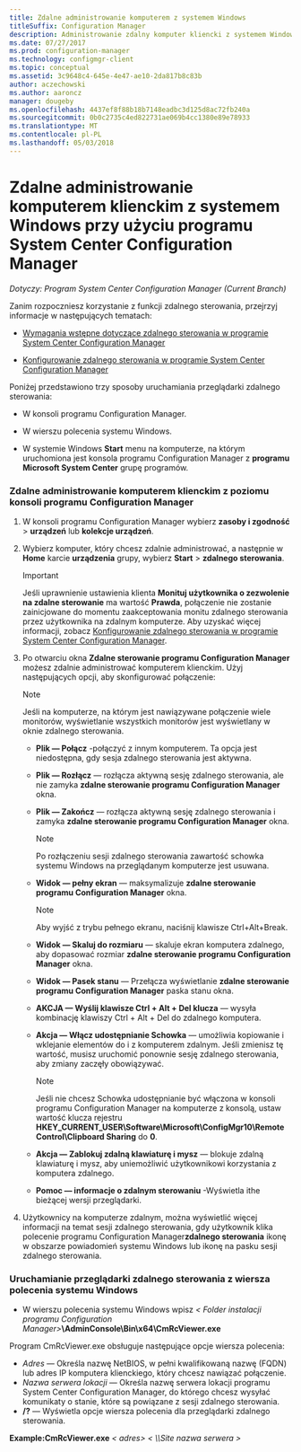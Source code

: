 ```yaml
---
title: Zdalne administrowanie komputerem z systemem Windows
titleSuffix: Configuration Manager
description: Administrowanie zdalny komputer kliencki z systemem Windows przy użyciu programu System Center Configuration Manager.
ms.date: 07/27/2017
ms.prod: configuration-manager
ms.technology: configmgr-client
ms.topic: conceptual
ms.assetid: 3c9648c4-645e-4e47-ae10-2da817b8c83b
author: aczechowski
ms.author: aaroncz
manager: dougeby
ms.openlocfilehash: 4437ef8f88b18b7148eadbc3d125d8ac72fb240a
ms.sourcegitcommit: 0b0c2735c4ed822731ae069b4cc1380e89e78933
ms.translationtype: MT
ms.contentlocale: pl-PL
ms.lasthandoff: 05/03/2018
---
```

# <a name="how-to-remotely-administer-a-windows-client-computer-by-using-system-center-configuration-manager"></a>Zdalne administrowanie komputerem klienckim z systemem Windows przy użyciu programu System Center Configuration Manager

*Dotyczy: Program System Center Configuration Manager (Current Branch)*

Zanim rozpoczniesz korzystanie z funkcji zdalnego sterowania, przejrzyj informacje w następujących tematach:  

-   [Wymagania wstępne dotyczące zdalnego sterowania w programie System Center Configuration Manager](../../../../core/clients/manage/remote-control/prerequisites-for-remote-control.md)  

-   [Konfigurowanie zdalnego sterowania w programie System Center Configuration Manager](../../../../core/clients/manage/remote-control/configuring-remote-control.md)  

Poniżej przedstawiono trzy sposoby uruchamiania przeglądarki zdalnego sterowania:  

-   W konsoli programu Configuration Manager.  

-   W wierszu polecenia systemu Windows.  

-   W systemie Windows **Start** menu na komputerze, na którym uruchomiona jest konsola programu Configuration Manager z **programu Microsoft System Center** grupę programów.  

### <a name="to-remotely-administer-a-client-computer-from-the-configuration-manager-console"></a>Zdalne administrowanie komputerem klienckim z poziomu konsoli programu Configuration Manager  

1.  W konsoli programu Configuration Manager wybierz **zasoby i zgodność** > **urządzeń** lub **kolekcje urządzeń**.  

3.  Wybierz komputer, który chcesz zdalnie administrować, a następnie w **Home** karcie **urządzenia** grupy, wybierz **Start** > **zdalnego sterowania**.  

    > [!IMPORTANT]  
    >  Jeśli uprawnienie ustawienia klienta **Monituj użytkownika o zezwolenie na zdalne sterowanie** ma wartość **Prawda**, połączenie nie zostanie zainicjowane do momentu zaakceptowania monitu zdalnego sterowania przez użytkownika na zdalnym komputerze. Aby uzyskać więcej informacji, zobacz [Konfigurowanie zdalnego sterowania w programie System Center Configuration Manager](../../../../core/clients/manage/remote-control/configuring-remote-control.md).  

4.  Po otwarciu okna **Zdalne sterowanie programu Configuration Manager** możesz zdalnie administrować komputerem klienckim. Użyj następujących opcji, aby skonfigurować połączenie:  

    > [!NOTE]  
    >  Jeśli na komputerze, na którym jest nawiązywane połączenie wiele monitorów, wyświetlanie wszystkich monitorów jest wyświetlany w oknie zdalnego sterowania.  

    -   **Plik — Połącz** -połączyć z innym komputerem. Ta opcja jest niedostępna, gdy sesja zdalnego sterowania jest aktywna.  

    -   **Plik — Rozłącz** — rozłącza aktywną sesję zdalnego sterowania, ale nie zamyka **zdalne sterowanie programu Configuration Manager** okna.  

    -   **Plik — Zakończ** — rozłącza aktywną sesję zdalnego sterowania i zamyka **zdalne sterowanie programu Configuration Manager** okna.  

        > [!NOTE]  
        >  Po rozłączeniu sesji zdalnego sterowania zawartość schowka systemu Windows na przeglądanym komputerze jest usuwana.  

    -   **Widok — pełny ekran** — maksymalizuje **zdalne sterowanie programu Configuration Manager** okna.  

        > [!NOTE]  
        >  Aby wyjść z trybu pełnego ekranu, naciśnij klawisze Ctrl+Alt+Break.  

    -   **Widok — Skaluj do rozmiaru** — skaluje ekran komputera zdalnego, aby dopasować rozmiar **zdalne sterowanie programu Configuration Manager** okna.  

    -   **Widok — Pasek stanu** — Przełącza wyświetlanie **zdalne sterowanie programu Configuration Manager** paska stanu okna.  

    -   **AKCJA — Wyślij klawisze Ctrl + Alt + Del klucza** — wysyła kombinację klawiszy Ctrl + Alt + Del do zdalnego komputera.  

    -   **Akcja — Włącz udostępnianie Schowka** — umożliwia kopiowanie i wklejanie elementów do i z komputerem zdalnym. Jeśli zmienisz tę wartość, musisz uruchomić ponownie sesję zdalnego sterowania, aby zmiany zaczęły obowiązywać.  

        > [!NOTE]  
        >  Jeśli nie chcesz Schowka udostępnianie być włączona w konsoli programu Configuration Manager na komputerze z konsolą, ustaw wartość klucza rejestru **HKEY_CURRENT_USER\Software\Microsoft\ConfigMgr10\Remote Control\Clipboard Sharing** do **0**.  

    -   **Akcja — Zablokuj zdalną klawiaturę i mysz** — blokuje zdalną klawiaturę i mysz, aby uniemożliwić użytkownikowi korzystania z komputera zdalnego.  

    -   **Pomoc — informacje o zdalnym sterowaniu** -Wyświetla ithe bieżącej wersji przeglądarki.  

5.  Użytkownicy na komputerze zdalnym, można wyświetlić więcej informacji na temat sesji zdalnego sterowania, gdy użytkownik klika polecenie programu Configuration Manager**zdalnego sterowania** ikonę w obszarze powiadomień systemu Windows lub ikonę na pasku sesji zdalnego sterowania.  

### <a name="to-start-the-remote-control-viewer-from-the-windows-command-line"></a>Uruchamianie przeglądarki zdalnego sterowania z wiersza polecenia systemu Windows  

-   W wierszu polecenia systemu Windows wpisz *< Folder instalacji programu Configuration Manager\>***\AdminConsole\Bin\x64\CmRcViewer.exe**  

Program CmRcViewer.exe obsługuje następujące opcje wiersza polecenia:  

- *Adres* — Określa nazwę NetBIOS, w pełni kwalifikowaną nazwę (FQDN) lub adres IP komputera klienckiego, który chcesz nawiązać połączenie.
- *Nazwa serwera lokacji* — Określa nazwę serwera lokacji programu System Center Configuration Manager, do którego chcesz wysyłać komunikaty o stanie, które są powiązane z sesji zdalnego sterowania.
- **/?** — Wyświetla opcje wiersza polecenia dla przeglądarki zdalnego sterowania.  
     
**Example:CmRcViewer.exe** *< adres\>*   *< \\\Site nazwa serwera >*  
